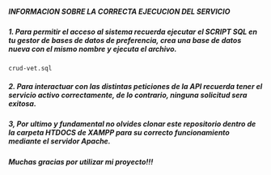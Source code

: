 #####  INFORMACION SOBRE LA CORRECTA EJECUCION DEL SERVICIO

##### 1. Para permitir el acceso al sistema recuerda ejecutar el SCRIPT SQL en tu gestor de bases de datos de preferencia, crea una base de datos nueva con el mismo nombre y ejecuta el archivo.
	crud-vet.sql

##### 2. Para interactuar con las distintas peticiones de la API recuerda tener el servicio activo correctamente, de lo contrario, ninguna solicitud sera exitosa.

##### 3, Por ultimo y fundamental no olvides clonar este repositorio dentro de la carpeta HTDOCS de XAMPP para su correcto funcionamiento mediante el servidor Apache. 

##### Muchas gracias por utilizar mi proyecto!!!

